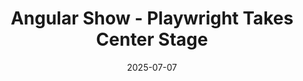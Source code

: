---
title: Angular Show - Playwright Takes Center Stage
date: 2025-07-07
description: Debbie O'Brien joins the podcast to discuss how Playwright is revolutionizing the testing landscape. From its cross-browser capabilities to its developer-friendly APIs, learn why Playwright is becoming the go-to choice for modern web application testing.
url: https://podcasts.apple.com/us/podcast/s9-e14-playwright-takes-center-stage-debbie-obrien/id1501989276?i=1000716318022
image: https://res.cloudinary.com/debsobrien/image/upload/v1640019149/debbie.codes/podcasts/angular-show_gqdnha.jpg
tags: [playwright, testing]
host: Angular Show
---